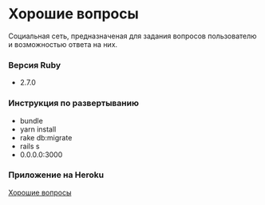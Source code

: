 # Хорошие вопросы

Cоциальная сеть, предназначеная для задания вопросов пользователю и возможностью ответа на них.

### Версия Ruby

* 2.7.0

### Инструкция по развертыванию

* bundle
* yarn install
* rake db:migrate
* rails s
* 0.0.0.0:3000

### Приложение на Heroku

[Хорошие вопросы](https://super-askme.herokuapp.com/)
